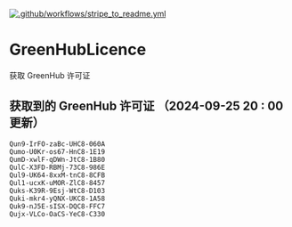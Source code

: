 [![.github/workflows/stripe_to_readme.yml](https://github.com/zjx-kimi/GreenHubLicence/actions/workflows/stripe_to_readme.yml/badge.svg)](https://github.com/zjx-kimi/GreenHubLicence/actions/workflows/stripe_to_readme.yml)
# GreenHubLicence
获取 GreenHub 许可证
## 获取到的 GreenHub 许可证 （2024-09-25 20 : 00 更新）
```
Qun9-IrFO-zaBc-UHC8-060A
Qumo-U0Kr-os67-HnC8-1E19
QumD-xwlF-qDWn-JtC8-1B80
QulC-X3FD-RBMj-73C8-986E
Qul9-UK64-8xxM-tnC8-8CFB
Qul1-ucxK-uMOR-ZlC8-8457
Quks-K39R-9Esj-WtC8-D103
Quki-mkr4-yQNX-UKC8-1A58
Quk9-nJ5E-sISX-DQC8-FFC7
Qujx-VLCo-OaCS-YeC8-C330
```
